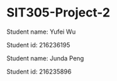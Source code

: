 # SIT305-Project-2

Student name: Yufei Wu

Student id: 216236195

Student name: Junda Peng

Student id: 216235896

